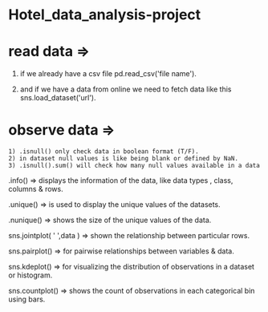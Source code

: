 # Hotel_data_analysis-project

# read data => 
   1)   if we already have a csv file  pd.read_csv('file name').
      
   2)   and if we have a data from online  we need to fetch data like this   sns.load_dataset('url').


# observe data =>
    1) .isnull() only check data in boolean format (T/F).
    2) in dataset null values is like being blank or defined by NaN.
    3) .isnull().sum() will check how many null values available in a data 



.info()  =>  displays the information of the data, like data types , class, columns & rows.

 .unique() => is used to display the unique values of the datasets.

 .nunique() =>   shows the size of the unique values of the data.

 sns.jointplot( ' ',data )  => shown the relationship between particular rows.

 sns.pairplot() => for pairwise relationships between variables & data.

 sns.kdeplot()  => for visualizing the distribution of observations in a dataset or histogram.

 sns.countplot() => shows the count of observations in each categorical bin using bars.
